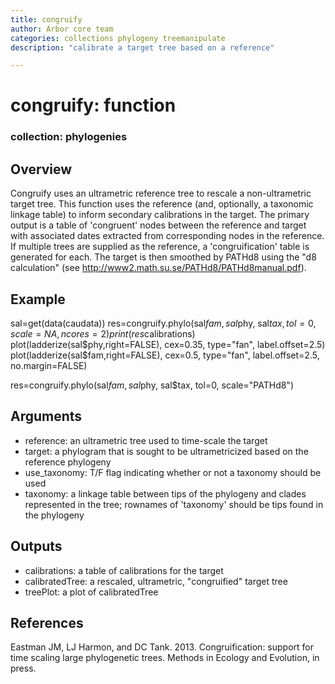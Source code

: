 ```yaml
---
title: congruify
author: Arbor core team
categories: collections phylogeny treemanipulate
description: "calibrate a target tree based on a reference"

---
```


# congruify: function

### collection: phylogenies

## Overview

Congruify uses an ultrametric reference tree to rescale a non-ultrametric target tree. This function
uses the reference (and, optionally, a taxonomic linkage table) to inform secondary calibrations in
the target. The primary output is a table of 'congruent' nodes between the reference and target with associated dates extracted from corresponding nodes in the reference. If multiple trees are supplied as the reference, a 'congruification' table is generated for each. The target is then smoothed by PATHd8 using the
"d8 calculation" (see http://www2.math.su.se/PATHd8/PATHd8manual.pdf).

## Example

sal=get(data(caudata))
res=congruify.phylo(sal$fam, sal$phy, sal$tax, tol=0, scale=NA, ncores=2)
print(res$calibrations)
plot(ladderize(sal$phy,right=FALSE), cex=0.35, type="fan", label.offset=2.5)
plot(ladderize(sal$fam,right=FALSE), cex=0.5, type="fan", label.offset=2.5, no.margin=FALSE)

res=congruify.phylo(sal$fam, sal$phy, sal$tax, tol=0, scale=\"PATHd8\")


## Arguments

- reference: an ultrametric tree used to time-scale the target
- target: a phylogram that is sought to be ultrametricized based on the reference phylogeny
- use_taxonomy: T/F flag indicating whether or not a taxonomy should be used
- taxonomy: a linkage table between tips of the phylogeny and clades represented in the tree; rownames of 'taxonomy' should be tips found in the phylogeny

## Outputs

- calibrations: a table of calibrations for the target
- calibratedTree: a rescaled, ultrametric, "congruified" target tree
- treePlot: a plot of calibratedTree

## References

Eastman JM, LJ Harmon, and DC Tank. 2013. Congruification: support for time scaling large phylogenetic trees. Methods in Ecology and Evolution, in press.
